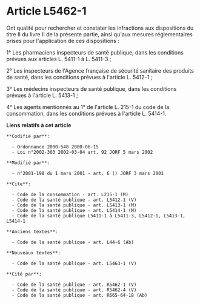 # Article L5462-1

Ont qualité pour rechercher et constater les infractions aux dispositions du titre II du livre II de la présente partie,
ainsi qu'aux mesures réglementaires prises pour l'application de ces dispositions :

1° Les pharmaciens inspecteurs de santé publique, dans les conditions prévues aux articles L. 5411-1 à L. 5411-3 ;

2° Les inspecteurs de l'Agence française de sécurité sanitaire des produits de santé, dans les conditions prévues à l'article
L. 5412-1 ;

3° Les médecins inspecteurs de santé publique, dans les conditions prévues à l'article L. 5413-1 ;

4° Les agents mentionnés au 1° de l'article L. 215-1 du code de la consommation, dans les conditions prévues à l'article L.
5414-1.

**Liens relatifs à cet article**

	**Codifié par**:

	  - Ordonnance 2000-548 2000-06-15
	  - Loi n°2002-303 2002-03-04 art. 92 JORF 5 mars 2002

	**Modifié par**:

	  - n°2001-198 du 1 mars 2001 - art. 6 () JORF 3 mars 2001

	**Cite**:

	  - Code de la consommation - art. L215-1 (M)
	  - Code de la santé publique - art. L5412-1 (V)
	  - Code de la santé publique - art. L5413-1 (M)
	  - Code de la santé publique - art. L5414-1 (M)
	  - Code de la santé publique L5411-1 à L5411-3, L5412-1, L5413-1, L5414-1

	**Anciens textes**:

	  - Code de la santé publique - art. L44-6 (Ab)

	**Nouveaux textes**:

	  - Code de la santé publique - art. L5463-1 (V)

	**Cité par**:

	  - Code de la santé publique - art. R5462-1 (V)
	  - Code de la santé publique - art. R5462-4 (V)
	  - Code de la santé publique - art. R665-64-18 (Ab)
